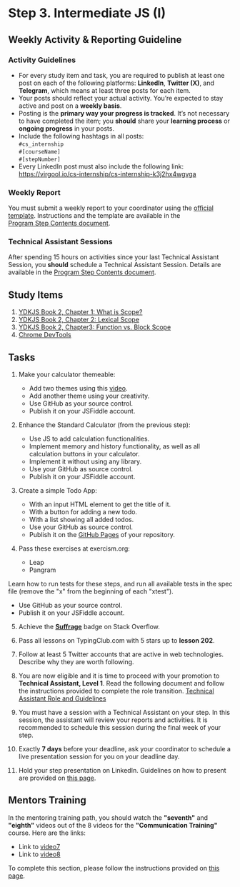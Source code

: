 # Step 3. Intermediate JS (I)

## Weekly Activity & Reporting Guideline

### Activity Guidelines

- For every study item and task, you are required to publish at least one post on each of the following platforms: **LinkedIn**, **Twitter (X)**, and **Telegram**, which means at least three posts for each item.
- Your posts should reflect your actual activity. You’re expected to stay active and post on a **weekly basis**.
- Posting is the **primary way your progress is tracked**. It’s not necessary to have completed the item; you **should** share your **learning process** or **ongoing progress** in your posts.
- Include the following hashtags in all posts:  
  `#cs_internship`  
  `#[courseName]`  
  `#[stepNumber]`
- Every LinkedIn post must also include the following link:  
  https://virgool.io/cs-internship/cs-internship-k3j2hx4wgvga

### Weekly Report

You must submit a weekly report to your coordinator using the [official template](https://github.com/cs-internship/cs-internship-spec/blob/master/processes/documents/Weekly%20Report%20-%20Intern's%20Name%20-%20Week%20Number.docx).
Instructions and the template are available in the  
[Program Step Contents document](https://github.com/cs-internship/cs-internship-spec/blob/master/processes/documents/Program%20Step%20Contents%20--fa.md).

### Technical Assistant Sessions

After spending 15 hours on activities since your last Technical Assistant Session, you **should** schedule a Technical Assistant Session.
Details are available in the [Program Step Contents document](https://github.com/cs-internship/cs-internship-spec/blob/master/processes/documents/Program%20Step%20Contents%20--fa.md).

## Study Items <!-- omit in toc -->

1. [YDKJS Book 2, Chapter 1: What is Scope?](https://github.com/getify/You-Dont-Know-JS/blob/1st-ed/scope%20%26%20closures/ch1.md)
2. [YDKJS Book 2, Chapter 2: Lexical Scope](https://github.com/getify/You-Dont-Know-JS/blob/1st-ed/scope%20%26%20closures/ch2.md)
3. [YDKJS Book 2, Chapter3: Function vs. Block Scope](https://github.com/getify/You-Dont-Know-JS/blob/1st-ed/scope%20%26%20closures/ch3.md)
4. [Chrome DevTools](https://developers.google.com/web/tools/chrome-devtools/)

## Tasks <!-- omit in toc -->

1. Make your calculator themeable:

   - Add two themes using this [video](https://youtu.be/gimpZg_2yY8).
   - Add another theme using your creativity.
   - Use GitHub as your source control.
   - Publish it on your JSFiddle account.

2. Enhance the Standard Calculator (from the previous step):

   - Use JS to add calculation functionalities.
   - Implement memory and history functionality, as well as all calculation buttons in your calculator.
   - Implement it without using any library.
   - Use your GitHub as source control.
   - Publish it on your JSFiddle account.

3. Create a simple Todo App:

   - With an input HTML element to get the title of it.
   - With a button for adding a new todo.
   - With a list showing all added todos.
   - Use your GitHub as source control.
   - Publish it on the [GitHub Pages](https://docs.github.com/en/pages/getting-started-with-github-pages/creating-a-github-pages-site) of your repository.

4. Pass these exercises at exercism.org:

   - Leap
   - Pangram

Learn how to run tests for these steps, and run all available tests in the spec file (remove the "x" from the beginning of each "xtest").

   - Use GitHub as your source control.
   - Publish it on your JSFiddle account.

5. Achieve the [**Suffrage**](https://stackoverflow.com/help/badges/804/suffrage) badge on Stack Overflow.

6. Pass all lessons on TypingClub.com with 5 stars up to **lesson 202**.

7. Follow at least 5 Twitter accounts that are active in web technologies. Describe why they are worth following.

8. You are now eligible and it is time to proceed with your promotion to **Technical Assistant, Level 1**.
Read the following document and follow the instructions provided to complete the role transition.
[Technical Assistant Role and Guidelines](https://github.com/cs-internship/cs-internship-spec/blob/master/processes/documents/Technical%20Assistant%20Role%20and%20Guidelines%20--fa.md)

9. You must have a session with a Technical Assistant on your step. In this session, the assistant will review your reports and activities.
It is recommended to schedule this session during the final week of your step.

10. Exactly **7 days** before your deadline, ask your coordinator to schedule a live presentation session for you on your deadline day.

11. Hold your step presentation on LinkedIn. Guidelines on how to present are provided on [this page](https://github.com/cs-internship/cs-internship-spec/blob/master/courses/presentation-guidelines.md).

## Mentors Training

In the mentoring training path, you should watch the **"seventh"** and **"eighth"** videos out of the 8 videos for the **"Communication Training"** course. Here are the links:

- Link to [video7](https://drive.google.com/file/d/167Io_enDD8FHxwt5LBc7YNXCzfIuRC8D/view?usp=sharing)
- Link to [video8](https://drive.google.com/file/d/1_5XYfjngoY7LaLdReomoz45BSIoZXovz/view?usp=drive_link)

To complete this section, please follow the instructions provided on [this page](https://github.com/cs-internship/cs-internship-spec/blob/master/courses/mentoring-workshops-instruction.md).
 

